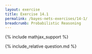 ```yaml
---
layout: exercise
title: Exercise 14.1
permalink: /bayes-nets-exercises/14-1/
breadcrumb: Probabilistic Reasoning
---
```


{% include mathjax_support %}

<div><i class="arrow-up" data-chapter="bayes-nets-exercises" data-exercise="ex_1" data-rating="0"></i></div>
{% include_relative question.md %}

